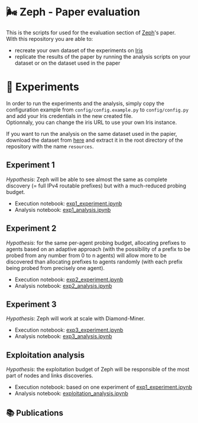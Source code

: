 # 🌬️ Zeph - Paper evaluation

This is the scripts for used for the evaluation section of [Zeph](https://github.com/dioptra-io/zeph)'s paper.  
With this repository you are able to: 
* recreate your own dataset of the experiments on [Iris](https://github.com/dioptra-io/iris)
* replicate the results of the paper by running the analysis scripts on your dataset or on the dataset used in the paper

# 🧪 Experiments

In order to run the experiments and the analysis, simply copy the configuration example from `config/config.example.py` to `config/config.py`
and add your Iris credentials in the new created file.  
Optionnaly, you can change the iris URL to use your own Iris instance. 

If you want to run the analysis on the same dataset used in the papier, download the dataset from [here]() and extract it in the root directory of the repository with the name `resources`.

## Experiment 1

*Hypothesis*: Zeph will be able to see almost the same as complete discovery
(= full IPv4 routable prefixes) but with a much-reduced probing budget.

* Execution notebook: [exp1_experiment.ipynb](exp1_experiment.ipynb)
* Analysis notebook: [exp1_analysis.ipynb](exp1_analysis.ipynb)

## Experiment 2

*Hypothesis*: for the same per-agent probing budget, allocating prefixes to agents based on an adaptive approach
(with the possibility of a prefix to be probed from any number from 0 to n agents)
will allow more to be discovered than allocating prefixes to agents randomly (with each prefix being probed from precisely one agent).

* Execution notebook: [exp2_experiment.ipynb](exp2_experiment.ipynb)
* Analysis notebook: [exp2_analysis.ipynb](exp2_analysis.ipynb)

## Experiment 3

*Hypothesis*: Zeph will work at scale with Diamond-Miner. 

* Execution notebook: [exp3_experiment.ipynb](exp3_experiment.ipynb)
* Analysis notebook: [exp3_analysis.ipynb](exp3_analysis.ipynb)

## Exploitation analysis

*Hypothesis*: the exploitation budget of Zeph will be responsible of the most part of nodes and links discoveries. 

* Execution notebook: based on one experiment of [exp1_experiment.ipynb](exp1_experiment.ipynb)
* Analysis notebook: [exploitation_analysis.ipynb](exploitation_analysis.ipynb)

## 📚 Publications

```
```
